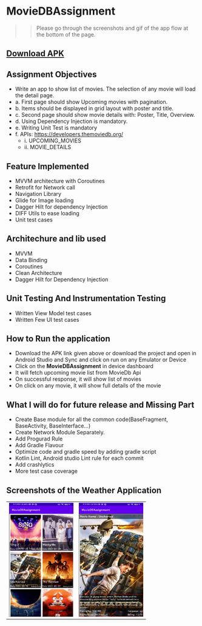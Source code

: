 # MovieDBAssignment

>> Please go through the screenshots and gif of the app flow at the bottom of the page.

## [Download APK](https://github.com/dev-spm/MovieDBAssignment/blob/master/screenshot/movieDb.apk)

## Assignment Objectives
- Write an app to show list of movies. The selection of any movie will load
the detail page.
- a. First page should show Upcoming movies with pagination.
- b. Items should be displayed in grid layout with poster and title.
- c. Second page should show movie details with: Poster, Title,
Overview.
- d. Using Dependency Injection is mandatory.
- e. Writing Unit Test is mandatory
- f. APIs: https://developers.themoviedb.org/
    - i. UPCOMING_MOVIES
    - ii. MOVIE_DETAILS

## Feature Implemented
- MVVM architecture with Coroutines
- Retrofit for Network call
- Navigation Library
- Glide for Image loading
- Dagger Hilt for dependency Injection
- DIFF Utils to ease loading
- Unit test cases

## Architechure and lib used
- MVVM
- Data Binding
- Coroutines
- Clean Architecture
- Dagger Hilt for Dependency Injection

## Unit Testing And Instrumentation Testing
- Written View Model test cases
- Written Few UI test cases

## How to Run the application
- Download the APK link given above or download the project and open in Android Studio and Sync and click on run on any Emulator or Device
- Click on the **MovieDBAssignment** in device dashboard
- It will fetch upcoming movie list from MovieDb Api
- On successful response, it will show list of movies
- On click on any movie, it will show full details of the movie


## What I will do for future release and Missing Part 
- Create Base module for all the common code(BaseFragment, BaseActivity, BaseInterface...)
- Create Network Module Separately.
- Add Progurad Rule
- Add Gradle Flavour
- Optimize code and gradle speed by adding gradle script
- Kotlin Lint, Android studio Lint rule for each commit
- Add crashlytics
- More test case coverage

## Screenshots of the Weather Application
<table>
<tr>
<td>
  <img src="https://github.com/dev-spm/MovieDBAssignment/blob/master/screenshot/screenshot1.png" width="170" height="300" />
 </td>
<td>
 <img src="https://github.com/dev-spm/MovieDBAssignment/blob/master/screenshot/screenshot2.png" width="170" height="300"/>
</td>
</tr>
</table> 
